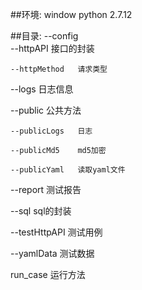 ##环境:
window
python 2.7.12

##目录:
--config      
--httpAPI          接口的封装

	--httpMethod   请求类型

--logs             日志信息

--public           公共方法

	--publicLogs   日志

	--publicMd5    md5加密

	--publicYaml   读取yaml文件

--report           测试报告

--sql              sql的封装

--testHttpAPI      测试用例

--yamlData         测试数据

run_case           运行方法